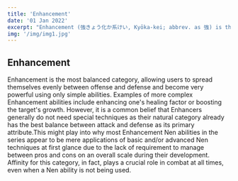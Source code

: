 ```yaml
---
title: 'Enhancement'
date: '01 Jan 2022'
excerpt: "Enhancement (強きょう化か系けい, Kyōka-kei; abbrev. as 強) is the ability to use aura to increase the natural abilities of an object or one's own body."
img: '/img/img1.jpg'
---
```


## Enhancement

Enhancement is the most balanced category, allowing users to spread themselves evenly between offense and defense and become very powerful using only simple abilities. Examples of more complex Enhancement abilities include enhancing one's healing factor or boosting the target's growth. However, it is a common belief that Enhancers generally do not need special techniques as their natural category already has the best balance between attack and defense as its primary attribute.This might play into why most Enhancement Nen abilities in the series appear to be mere applications of basic and/or advanced Nen techniques at first glance due to the lack of requirement to manage between pros and cons on an overall scale during their development. Affinity for this category, in fact, plays a crucial role in combat at all times, even when a Nen ability is not being used.
